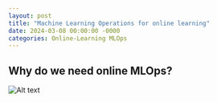 ```yaml
---
layout: post
title: "Machine Learning Operations for online learning"
date: 2024-03-08 00:00:00 -0000
categories: Online-Learning MLOps
---
```


## Why do we need online MLOps?
![Alt text](/img/dog.jpg)